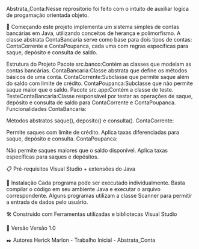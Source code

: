 Abstrata_Conta:Nesse reprositorio foi feito com o intuito de auxiliar logica de progamação orientada objeto.

🚀 Começando este projeto implementa um sistema simples de contas bancárias em Java, utilizando conceitos de herança e polimorfismo. A classe abstrata ContaBancaria serve como base para dois tipos de contas: ContaCorrente e ContaPoupanca, cada uma com regras específicas para saque, depósito e consulta de saldo.

Estrutura do Projeto
Pacote src.banco:Contém as classes que modelam as contas bancárias.
ContaBancaria:Classe abstrata que define os métodos básicos de uma conta.
ContaCorrente:Subclasse que permite saque além do saldo com limite de crédito.
ContaPoupanca:Subclasse que não permite saque maior que o saldo.
Pacote src.app:Contém a classe de teste.
TesteContaBancaria:Classe responsável por testar as operações de saque, depósito e consulta de saldo para ContaCorrente e ContaPoupanca.
Funcionalidades
ContaBancaria:

Métodos abstratos saque(), deposito() e consulta().
ContaCorrente:

Permite saques com limite de crédito.
Aplica taxas diferenciadas para saque, depósito e consulta.
ContaPoupanca:

Não permite saques maiores que o saldo disponível.
Aplica taxas específicas para saques e depósitos.

📋 Pré-requisitos Visual Studio + extensões do Java

🔧 Instalação Cada programa pode ser executado individualmente. Basta compilar o código em seu ambiente Java e executar o arquivo correspondente. Alguns programas utilizam a classe Scanner para permitir a entrada de dados pelo usuário.

🛠️ Construído com Ferramentas utilizadas e bibliotecas Visual Studio

📌 Versão Versão 1.0

✒️ Autores Herick Marlon - Trabalho Inicial - Abstrata_Conta